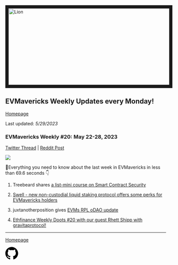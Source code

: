 <meta name="viewport" content="width=device-width,initial-scale=1">
<link rel="stylesheet" href="https://etheralpha.github.io/readme-themes/deep-blue.css">
    
<a href="https://looksrare.org/collections/0x7dDAA898D33D7aB252Ea5F89f96717c47B2fEE6e#items" target="_blank">
    <svg height="40" width="40" aria-hidden="true" viewBox="0 0 16 16" version="1.1" width="32" data-view-component="true" class="octicon octicon-mark-github v-align-left">
      <img src="https://i.imgur.com/XnxhIpb.png" 
alt="Lion" width="640" height="240" border=10" />
</a>    
                                            
                                             
## EVMavericks Weekly Updates every Monday!
[Homepage](https://evmavericks-weekly.netlify.app)

Last updated: *5/29/2023*
                                        
### EVMavericks Weekly #20: May 22-28, 2023
                                              
[Twitter Thread](https://twitter.com/696_eth/status/1663258843378520065) | [Reddit Post](https://www.reddit.com/r/ethfinance/comments/13uldb1/daily_general_discussion_may_29_2023/jm1dcrn/)
                                              
![](https://i.imgur.com/gtAOOEE.png)
                                            
🦁Everything you need to know about the last week in EVMavericks in less than 69.6 seconds 👇

1. Treebeard shares [a list-mini course on Smart Contract Security](https://www.rareskills.io/post/smart-contract-security)

2. [Swell - new non-custodial liquid staking protocol offers some perks for EVMavericks holders](https://i.imgur.com/Wi8vQ6K.png)

3. juxtanotherposition gives [EVMs RPL oDAO update](https://i.imgur.com/lUzU1n6.png)

4. [Ethfinance Weekly Doots #20 with our guest Rhett Shipp with gravitaprotocol!](https://www.youtube.com/watch?v=gHKyO3_Y2N4&ab_channel=EVMavericks-Ethfinance)
---
                                              
[Homepage](https://evmavericks-weekly.netlify.app)

    
<a id="github-link" href="https://github.com/etheralpha/evm-updates/" target="_blank">
  <svg height="40" width="40" aria-hidden="true" viewBox="0 0 16 16" version="1.1" width="32" data-view-component="true" class="octicon octicon-mark-github v-align-middle">
      <path fill-rule="evenodd" d="M8 0C3.58 0 0 3.58 0 8c0 3.54 2.29 6.53 5.47 7.59.4.07.55-.17.55-.38 0-.19-.01-.82-.01-1.49-2.01.37-2.53-.49-2.69-.94-.09-.23-.48-.94-.82-1.13-.28-.15-.68-.52-.01-.53.63-.01 1.08.58 1.23.82.72 1.21 1.87.87 2.33.66.07-.52.28-.87.51-1.07-1.78-.2-3.64-.89-3.64-3.95 0-.87.31-1.59.82-2.15-.08-.2-.36-1.02.08-2.12 0 0 .67-.21 2.2.82.64-.18 1.32-.27 2-.27.68 0 1.36.09 2 .27 1.53-1.04 2.2-.82 2.2-.82.44 1.1.16 1.92.08 2.12.51.56.82 1.27.82 2.15 0 3.07-1.87 3.75-3.65 3.95.29.25.54.73.54 1.48 0 1.07-.01 1.93-.01 2.2 0 .21.15.46.55.38A8.013 8.013 0 0016 8c0-4.42-3.58-8-8-8z"></path>
  </svg>
</a>



